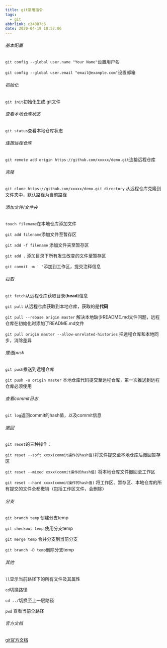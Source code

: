 ```yaml
---
title: git常用指令
tags:
  - git
abbrlink: c34887c6
date: 2020-04-19 18:57:06
---
```


###### 基本配置

`git config --global user.name "Your Name"`设置用户名

`git config --global user.email "email@example.com"`设置邮箱

###### 初始化

`git init`初始化生成.git文件

###### 查看本地仓库状态

`git status`查看本地仓库状态

###### 连接远程仓库

`git remote add origin https://github.com/xxxxx/demo.git`连接远程仓库

###### 克隆

`git clone https://github.com/xxxxx/demo.git directory` 从远程仓库克隆到文件夹中，默认路径为当前路径

<!--more-->

###### 添加文件/文件夹

`touch filename`在本地仓库添加文件

`git add filename`添加文件至暂存区

`git add -f filename` 添加文件夹至暂存区

`git add .` 添加目录下所有发生改变的文件至暂存区

`git commit -m ' '`添加到工作区，提交注释信息

###### 拉取

`git fetch`从远程仓库获取目录(**head**)信息



`git pull` 从远程仓库获取到本地仓库，获取的是**代码**

`git pull --rebase origin master` 解决本地缺少README.md文件问题，远程仓库在初始化时添加了README.md文件

`git pull origin master --allow-unrelated-histories` 把远程仓库和本地同步，消除差异

###### 推送push

`git push`推送到远程仓库

`git push -u origin master` 本地仓库代码提交至远程仓库，第一次推送到远程仓库必须使用

###### 查看commit日志

`git log`返回commit的hash值，以及commit信息

###### 撤回

`git reset`的三种操作：

`git reset --soft xxxx(commit操作的hash值)`将文件提交至本地仓库后撤回暂存区

`git reset --mixed xxxx(commit操作的hash值)` 将本地仓库文件撤回至工作区

`git reset --hard xxxx(commit操作的hash值)` 将工作区、暂存区、本地仓库的所有提交的文件全都撤销（包括工作区文件，会删除）

###### 分支

`git branch temp` 创建分支temp

`git checkout temp` 使用分支temp

`git merge temp` 合并分支到当前分支

`git branch -D temp`删除分支temp

###### 其他

`ll`显示当前路径下的所有文件及其属性

`cd`切换路径

`cd ../`切换至上一层路径

`pwd` 查看当前全路径

###### 官方文档

[git官方文档](https://git-scm.com/book/zh/v2)
